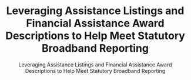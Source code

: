 ---
layout: resources-landing
title: "Leveraging Assistance Listings and Financial Assistance Award Descriptions to Help Meet Statutory Broadband Reporting"
subtitle: "Leveraging Assistance Listings and Financial Assistance Award Descriptions to Help Meet Statutory Broadband Reporting"
doc-link: ../assets/files/CA-23-02 Broadband Reporting.pdf
filters: major-legislation controller-alert omb 2023
---